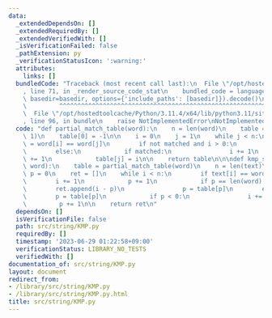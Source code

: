 ```yaml
---
data:
  _extendedDependsOn: []
  _extendedRequiredBy: []
  _extendedVerifiedWith: []
  _isVerificationFailed: false
  _pathExtension: py
  _verificationStatusIcon: ':warning:'
  attributes:
    links: []
  bundledCode: "Traceback (most recent call last):\n  File \"/opt/hostedtoolcache/Python/3.11.4/x64/lib/python3.11/site-packages/onlinejudge_verify/documentation/build.py\"\
    , line 71, in _render_source_code_stat\n    bundled_code = language.bundle(stat.path,\
    \ basedir=basedir, options={'include_paths': [basedir]}).decode()\n          \
    \         ^^^^^^^^^^^^^^^^^^^^^^^^^^^^^^^^^^^^^^^^^^^^^^^^^^^^^^^^^^^^^^^^^^^^^^^^^^^^^^^^^\n\
    \  File \"/opt/hostedtoolcache/Python/3.11.4/x64/lib/python3.11/site-packages/onlinejudge_verify/languages/python.py\"\
    , line 96, in bundle\n    raise NotImplementedError\nNotImplementedError\n"
  code: "def partial_match_table(word):\n    n = len(word)\n    table = [0] * (n +\
    \ 1)\n    table[0] = -1\n\n    i = 0\n    j = 1\n    while j < n:\n        matched\
    \ = word[i] == word[j]\n        if not matched and i > 0:\n            i = table[i]\n\
    \        else:\n            if matched:\n                i += 1\n            j\
    \ += 1\n            table[j] = i\n\n    return table\n\n\ndef kmp_search(text,\
    \ word):\n    table = partial_match_table(word)\n    n = len(text)\n\n    i =\
    \ p = 0\n    ret = []\n    while i < n:\n        if text[i] == word[p]:\n    \
    \        i += 1\n            p += 1\n            if p == len(word):\n        \
    \        ret.append(i - p)\n                p = table[p]\n        else:\n    \
    \        p = table[p]\n            if p < 0:\n                i += 1\n       \
    \         p += 1\n\n    return ret\n"
  dependsOn: []
  isVerificationFile: false
  path: src/string/KMP.py
  requiredBy: []
  timestamp: '2023-06-29 01:22:58+09:00'
  verificationStatus: LIBRARY_NO_TESTS
  verifiedWith: []
documentation_of: src/string/KMP.py
layout: document
redirect_from:
- /library/src/string/KMP.py
- /library/src/string/KMP.py.html
title: src/string/KMP.py
---
```

